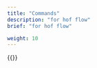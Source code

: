 ```yaml
---
title: "Commands"
description: "for hof flow"
brief: "for hof flow"

weight: 10
---
```


{{<codePane file="code/cmd-help/flow" title="$ hof help flow" lang="text">}}

